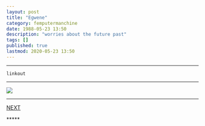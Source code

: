 ```yaml
---
layout: post
title: "Egwene"
category: femputermanchine
date: 1988-05-23 13:50
description: "worries about the future past"
tags: []
published: true
lastmod: 2020-05-23 13:50
---
```


*****

`linkout`

*****

<img src="{{ site.url }}/assets/img/ca05.jpg" />

*****
<div class="fpmc-nav">

<span class="fpmc-nav-next"><a href="{{ 'egwene-ii' | prepend: site.baseurl }}">NEXT</a></span> 

</div>
*****
